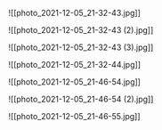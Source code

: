 ![[photo_2021-12-05_21-32-43.jpg]]

![[photo_2021-12-05_21-32-43 (2).jpg]]

![[photo_2021-12-05_21-32-43 (3).jpg]]

![[photo_2021-12-05_21-32-44.jpg]]

![[photo_2021-12-05_21-46-54.jpg]]

![[photo_2021-12-05_21-46-54 (2).jpg]]

![[photo_2021-12-05_21-46-55.jpg]]

